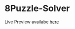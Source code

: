 # 8Puzzle-Solver

Live  Preview availabe [here](https://ahmadsaidnouh.github.io/8-puzzle-solve/lab1/index.html)
